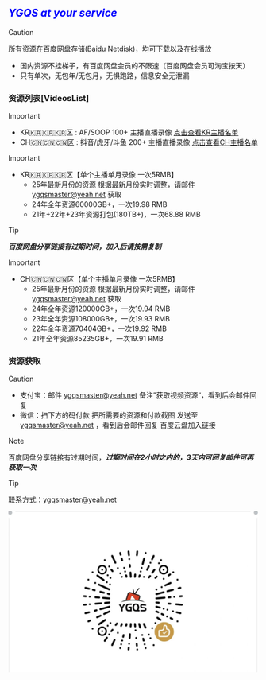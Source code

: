 
## <font color=Blue>***YGQS at your service***</font>

> [!CAUTION]
> 所有资源在百度网盘存储(Baidu Netdisk)，均可下载以及在线播放
> - 国内资源不挂梯子，有百度网盘会员的不限速（百度网盘会员可淘宝按天）
> - 只有单次，无包年/无包月，无惧跑路，信息安全无泄漏

### **资源列表[VideosList]**
> [!IMPORTANT]
> - KR🇰🇷🇰🇷🇰🇷区 : AF/SOOP 100+ 主播直播录像 [点击查看KR主播名单](https://github.com/YGQSmaster-03/ygqs-01/blob/main/KR_ID.md)
> - CH🇨🇳🇨🇳🇨🇳区 : 抖音/虎牙/斗鱼 200+ 主播直播录像 [点击查看CH主播名单](https://github.com/YGQSmaster-03/ygqs-01/blob/main/CH_ID.md)

> [!IMPORTANT]
> - KR🇰🇷🇰🇷🇰🇷区【单个主播单月录像 一次5RMB】
>	- 25年最新月份的资源 根据最新月份实时调整，请邮件 ygqsmaster@yeah.net 获取
>	- 24年全年资源60000GB+，一次19.98 RMB
>	- 21年+22年+23年资源打包(180TB+)，一次68.88 RMB

> [!TIP]
> ***百度网盘分享链接有过期时间，加入后请按需复制***

> [!IMPORTANT]
> - CH🇨🇳🇨🇳🇨🇳区【单个主播单月录像 一次5RMB】
>	- 25年最新月份的资源 根据最新月份实时调整，请邮件 ygqsmaster@yeah.net 获取
>	- 24年全年资源120000GB+，一次19.94 RMB
>	- 23年全年资源108000GB+，一次19.93 RMB
>	- 22年全年资源70404GB+，一次19.92 RMB
>	- 21年全年资源85235GB+，一次19.91 RMB

### **资源获取**
> [!CAUTION]
> - 支付宝：邮件 ygqsmaster@yeah.net 备注”获取视频资源“，看到后会邮件回复
> - 微信：扫下方的码付款 把所需要的资源和付款截图 发送至 ygqsmaster@yeah.net ，看到后会邮件回复 百度云盘加入链接

> [!NOTE]
> 百度网盘分享链接有过期时间，***过期时间在2小时之内的，3天内可回复邮件可再获取一次***

> [!TIP]
> 联系方式：ygqsmaster@yeah.net

![YGQS赞赏2](https://github.com/YGQSmaster-03/ygqs-01/blob/main/YGQS.png)











